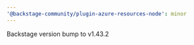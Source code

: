 ```yaml
---
'@backstage-community/plugin-azure-resources-node': minor
---
```


Backstage version bump to v1.43.2
